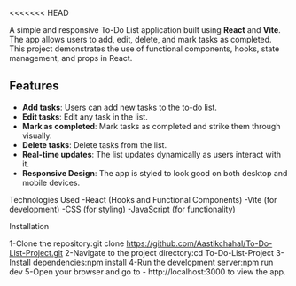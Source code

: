 <<<<<<< HEAD


A simple and responsive To-Do List application built using **React** and **Vite**. The app allows users to add, edit, delete, and mark tasks as completed. This project demonstrates the use of functional components, hooks, state management, and props in React.

## Features

- **Add tasks**: Users can add new tasks to the to-do list.
- **Edit tasks**: Edit any task in the list.
- **Mark as completed**: Mark tasks as completed and strike them through visually.
- **Delete tasks**: Delete tasks from the list.
- **Real-time updates**: The list updates dynamically as users interact with it.
- **Responsive Design**: The app is styled to look good on both desktop and mobile devices.

Technologies Used
-React (Hooks and Functional Components)
-Vite (for development)
-CSS (for styling)
-JavaScript (for functionality)

Installation

1-Clone the repository:git clone https://github.com/Aastikchahal/To-Do-List-Project.git
2-Navigate to the project directory:cd To-Do-List-Project
3-Install dependencies:npm install
4-Run the development server:npm run dev
5-Open your browser and go to -  http://localhost:3000 to view the app.  